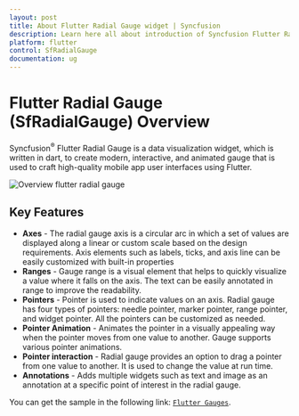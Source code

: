 ```yaml
---
layout: post
title: About Flutter Radial Gauge widget | Syncfusion
description: Learn here all about introduction of Syncfusion Flutter Radial Gauge (SfRadialGauge) widget, its features, and more.
platform: flutter
control: SfRadialGauge
documentation: ug
---
```


# Flutter Radial Gauge (SfRadialGauge) Overview

Syncfusion<sup>&reg;</sup> Flutter Radial Gauge is a data visualization widget, which is written in dart, to create modern, interactive, and animated gauge that is used to craft high-quality mobile app user interfaces using Flutter.

![Overview flutter radial gauge](images/overview/gauge_overview.png)

## Key Features

* **Axes** - The radial gauge axis is a circular arc in which a set of values are displayed along a linear or custom scale based on the design requirements. Axis elements such as labels, ticks, and axis line can be easily customized with built-in properties
* **Ranges** - Gauge range is a visual element that helps to quickly visualize a value where it falls on the axis. The text can be easily annotated in range to improve the readability.
* **Pointers** - Pointer is used to indicate values on an axis. Radial gauge has four types of pointers: needle pointer, marker pointer, range pointer, and widget pointer. All the pointers can be customized as needed.
* **Pointer Animation** - Animates the pointer in a visually appealing way when the pointer moves from one value to another. Gauge supports various pointer animations.
* **Pointer interaction** - Radial gauge provides an option to drag a pointer from one value to another. It is used to change the value at run time.
* **Annotations** - Adds multiple widgets such as text and image as an annotation at a specific point of interest in the radial gauge.

You can get the sample in the following link: [`Flutter Gauges`](https://github.com/syncfusion/flutter-examples).